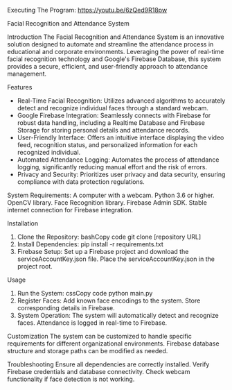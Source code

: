 Executing The Program: https://youtu.be/6zQed9R18pw 

Facial Recognition and Attendance System

Introduction
The Facial Recognition and Attendance System is an innovative solution designed to automate and streamline the attendance process in educational and corporate environments. Leveraging the power of real-time facial recognition technology and Google's Firebase Database, this system provides a secure, efficient, and user-friendly approach to attendance management.

Features
- Real-Time Facial Recognition: Utilizes advanced algorithms to accurately detect and recognize individual faces through a standard webcam.
- Google Firebase Integration: Seamlessly connects with Firebase for robust data handling, including a Realtime Database and Firebase Storage for storing personal details and attendance records.
- User-Friendly Interface: Offers an intuitive interface displaying the video feed, recognition status, and personalized information for each recognized individual.
- Automated Attendance Logging: Automates the process of attendance logging, significantly reducing manual effort and the risk of errors.
- Privacy and Security: Prioritizes user privacy and data security, ensuring compliance with data protection regulations.

System Requirements:
A computer with a webcam.
Python 3.6 or higher.
OpenCV library.
Face Recognition library.
Firebase Admin SDK.
Stable internet connection for Firebase integration.

Installation
1. Clone the Repository:
bashCopy code
git clone [repository URL] 
2. Install Dependencies:
pip install -r requirements.txt 
3. Firebase Setup:
Set up a Firebase project and download the serviceAccountKey.json file.
Place the serviceAccountKey.json in the project root.

Usage
1. Run the System:
cssCopy code
python main.py 
2. Register Faces:
Add known face encodings to the system.
Store corresponding details in Firebase.
3. System Operation:
The system will automatically detect and recognize faces.
Attendance is logged in real-time to Firebase.

Customization
The system can be customized to handle specific requirements for different organizational environments.
Firebase database structure and storage paths can be modified as needed.

Troubleshooting
Ensure all dependencies are correctly installed.
Verify Firebase credentials and database connectivity.
Check webcam functionality if face detection is not working.

